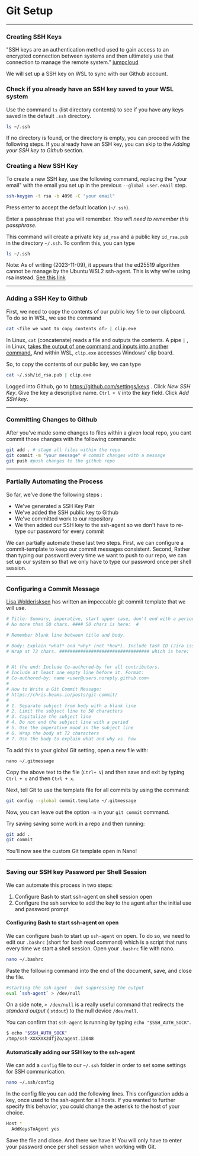# Git Setup
---

### Creating  SSH Keys 

"SSH keys are an authentication method used to gain access to an encrypted connection between systems and then ultimately use that connection to manage the remote system." [jumpcloud](https://jumpcloud.com/blog/what-are-ssh-keys)

We will set up a SSH key on WSL to sync with our Github account.

### Check if you  already have an SSH key saved to your WSL system

Use the command `ls` (list directory contents) to see if you have any keys saved in the default `.ssh` directory.

```bash
ls ~/.ssh
```

If no directory is found, or the directory is empty, you can proceed with the following steps. If you already have an SSH key, you can skip to the *Adding your SSH key to Github* section.

### Creating a New SSH Key

To create a new SSH key, use the following command, replacing the "your email" with the email you set up in the previous `--global user.email` step.

```bash
ssh-keygen -t rsa -b 4096 -C "your email"
```

Press enter to accept the default location (`~/.ssh`).

Enter a passphrase that you will remember. *You will need to remember this passphrase.*

This command will create a private key `id_rsa` and a public key `id_rsa.pub` in the directory `~/.ssh`. To confirm this, you can type

```bash
ls ~/.ssh
```

Note: As of writing (2023-11-09), it appears that the ed25519 algorithm cannot be manage by the Ubuntu WSL2 ssh-agent. This is why we're using rsa instead. [See this link](https://docs.github.com/en/authentication/connecting-to-github-with-ssh/generating-a-new-ssh-key-and-adding-it-to-the-ssh-agent)

---

### Adding a SSH Key to Github

First, we need to copy the contents of our public key file to our clipboard. To do so in WSL, we use the command

```bash
cat <file we want to copy contents of> | clip.exe
```

In Linux, `cat` (concatenate) reads a file and outputs the contents. A pipe `|` , in Linux, [takes the output of one command and inputs into another command.](https://www.geeksforgeeks.org/piping-in-unix-or-linux/) And within WSL, `clip.exe` accesses Windows' clip board.

So, to copy the contents of our public key, we can type

```bash
cat ~/.ssh/id_rsa.pub | clip.exe
```

 Logged into Github, go to https://github.com/settings/keys . Click *New SSH Key*. Give the key a descriptive name. `Ctrl + V` into the *key* field. Click *Add SSH key*.

---

### Committing Changes to Github

After you've made some changes to files within a given local repo, you cant commit those changes with the following commands:

```bash
git add . # stage all files within the repo
git commit -m "your message" # commit changes with a message
git push #push changes to the github repo
```

---

### Partially Automating the Process

So far, we've done the following steps :

* We've generated a SSH Key Pair
* We've added the SSH public key to Github
* We've committed work to our repository
* We then added our SSH key to the ssh-agent so we don't have to re-type our password for every commit

We can partially automate these last two steps. First, we can configure a commit-template to keep our commit messages consistent.  Second, Rather than typing our password every time we want to push to our repo, we can set up our system so that we only have to type our password once per shell session. 

---

### Configuring a Commit Message

[Lisa Wolderisksen](https://gist.github.com/lisawolderiksen) has written an impeccable git commit template that we will use.

```bash
# Title: Summary, imperative, start upper case, don't end with a period
# No more than 50 chars. #### 50 chars is here:  #

# Remember blank line between title and body.

# Body: Explain *what* and *why* (not *how*). Include task ID (Jira issue).
# Wrap at 72 chars. ################################## which is here:  #


# At the end: Include Co-authored-by for all contributors. 
# Include at least one empty line before it. Format: 
# Co-authored-by: name <user@users.noreply.github.com>
#
# How to Write a Git Commit Message:
# https://chris.beams.io/posts/git-commit/
#
# 1. Separate subject from body with a blank line
# 2. Limit the subject line to 50 characters
# 3. Capitalize the subject line
# 4. Do not end the subject line with a period
# 5. Use the imperative mood in the subject line
# 6. Wrap the body at 72 characters
# 7. Use the body to explain what and why vs. how
```

To add this to your global Git setting, open a new file with:

`nano ~/.gitmessage`

Copy the above text to the file (`Ctrl+ V`) and then save and exit by typing `Ctrl + o` and then `Ctrl + x`.

Next, tell Git to use the template file for all commits by using the command:

```bash
git config --global commit.template ~/.gitmessage
```

Now, you can leave out the option `-m` in your `git commit` command. 

Try saving saving some work in a repo and then running:

```bash
git add .
git commit
```

You'll now see the custom Git template open in Nano!

---

### Saving our SSH key Password per Shell Session

We can automate this process in two steps:

1. Configure Bash to start ssh-agent on shell session open
2. Configure the ssh service to add the key to the agent after the initial use and password prompt

#### Configuring Bash to start ssh-agent on open

We can configure bash to start up `ssh-agent` on open. To do so, we need to edit our `.bashrc` (short for bash read command) which is a script that runs every time we start a shell session. Open your `.bashrc` file with nano. 

```bash
nano ~/.bashrc
```

Paste the following command into the end of the document, save, and close the file. 

```bash
#starting the ssh-agent - but suppressing the output
eval `ssh-agent` > /dev/null
```

On a side note, `> /dev/null` is a really useful command that redirects the *standard output* ( `stdout`)  to the null device `/dev/null`.

You can confirm that `ssh-agent` is running by typing `echo "$SSH_AUTH_SOCK"`.

```bash
$ echo "$SSH_AUTH_SOCK"
/tmp/ssh-XXXXXX2dfjZo/agent.13048
```

#### Automatically adding our SSH key to the ssh-agent

We can add a `config` file to our `~/.ssh` folder in order to set some settings for SSH communication. 

```bash
nano ~/.ssh/config
```

In the config file you can add the following lines. This configuration adds a key, once used to the ssh-agent for all hosts. If you wanted to further specify this behavior, you could change the asterisk to the host of your choice.

```bash
Host *
  AddKeysToAgent yes
```

Save the file and close. And there we have it! You will only have to enter your password once per shell session when working with Git. 
